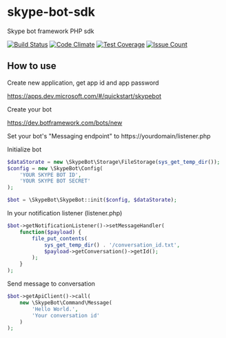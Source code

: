 # skype-bot-sdk
Skype bot framework PHP sdk

[![Build Status](https://travis-ci.org/penicylline/skype-bot-sdk.svg?branch=master)](https://travis-ci.org/penicylline/skype-bot-sdk)
[![Code Climate](https://codeclimate.com/github/penicylline/skype-bot-sdk/badges/gpa.svg)](https://codeclimate.com/github/penicylline/skype-bot-sdk)
[![Test Coverage](https://codeclimate.com/github/penicylline/skype-bot-sdk/badges/coverage.svg)](https://codeclimate.com/github/penicylline/skype-bot-sdk/coverage)
[![Issue Count](https://codeclimate.com/github/penicylline/skype-bot-sdk/badges/issue_count.svg)](https://codeclimate.com/github/penicylline/skype-bot-sdk)

How to use
-------

Create new application, get app id and app password

https://apps.dev.microsoft.com/#/quickstart/skypebot

Create your bot

https://dev.botframework.com/bots/new
 
Set your bot's "Messaging endpoint" to https://yourdomain/listener.php

Initialize bot

```php
$dataStorate = new \SkypeBot\Storage\FileStorage(sys_get_temp_dir());
$config = new \SkypeBot\Config(
    'YOUR SKYPE BOT ID',
    'YOUR SKYPE BOT SECRET'
);

$bot = \SkypeBot\SkypeBot::init($config, $dataStorate);
```

In your notification listener (listener.php)

```php
$bot->getNotificationListener()->setMessageHandler(
    function($payload) {
        file_put_contents(
            sys_get_temp_dir() . '/conversation_id.txt',
            $payload->getConversation()->getId();
        );
    }
);
```

Send message to conversation

```php
$bot->getApiClient()->call(
    new \SkypeBot\Command\Message(
        'Hello World.',
        'Your conversation id'
    )
);
```
